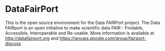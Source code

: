 DataFairPort
============

This is the open source environment for the Data FAIRPort project. The Data FAIRport is an open initiative to make scientific data FAIR - Findable, Accessible, Interoperable and Re-usable. More information is available at http://datafairport.org and https://groups.google.com/group/fairport-discuss
